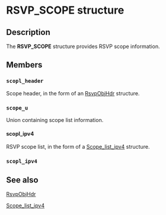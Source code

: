 # RSVP_SCOPE structure

## Description

The
**RSVP_SCOPE** structure provides RSVP scope information.

## Members

### `scopl_header`

Scope header, in the form of an [RsvpObjHdr](https://learn.microsoft.com/previous-versions/windows/desktop/api/lpmapi/ns-lpmapi-rsvpobjhdr) structure.

### `scope_u`

Union containing scope list information.

#### scopl_ipv4

RSVP scope list, in the form of a [Scope_list_ipv4](https://learn.microsoft.com/previous-versions/windows/desktop/api/lpmapi/ns-lpmapi-scope_list_ipv4) structure.

### `scopl_ipv4`

## See also

[RsvpObjHdr](https://learn.microsoft.com/previous-versions/windows/desktop/api/lpmapi/ns-lpmapi-rsvpobjhdr)

[Scope_list_ipv4](https://learn.microsoft.com/previous-versions/windows/desktop/api/lpmapi/ns-lpmapi-scope_list_ipv4)